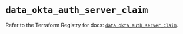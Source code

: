 # `data_okta_auth_server_claim`

Refer to the Terraform Registry for docs: [`data_okta_auth_server_claim`](https://registry.terraform.io/providers/okta/okta/4.8.0/docs/data-sources/auth_server_claim).
